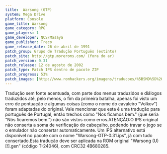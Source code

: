 ```yaml
---
title:  Warsong (GTP)
system: Mega Drive
platform: Console
game_title: Warsong
game_category: RPG
game_players: 1
game_developer: NCS/Masaya
game_publisher: Treco
game_release_date: 26 de abril de 1991
patch_group: Grupo de Tradução Português (extinto)
patch_site: http://gtp.moreroms.com/ (fora do ar)
patch_version: 0.31
patch_release: 12 de agosto de 2002
patch_type: Patch IPS dentro de pacote ZIP
patch_progress: 53%
patch_images: [http://www.romhackers.org/imagens/traducoes/%5BSMD%5D%20Warsong%20-%20GTP%20-%201.png,http://www.romhackers.org/imagens/traducoes/%5BSMD%5D%20Warsong%20-%20GTP%20-%202.png,http://www.romhackers.org/imagens/traducoes/%5BSMD%5D%20Warsong%20-%20GTP%20-%203.png]
---
```

Tradução sem fonte acentuada, com parte dos menus traduzidos e diálogos traduzidos até, pelo menos, o fim da primeira batalha, apenas foi visto um erro de pontuação e algumas coisas (como o nome do cavaleiro "Volkov") foram adaptadas do original. Vale mencionar que esta é uma tradução para português de Portugal, então trechos como "Nos ficamos bem." (que seria "Nós ficaremos bem.") não são vistos como erros.ATENÇÃO:O IPS original não conserta a soma de verificação do cabeçalho, podendo travar o jogo se o emulador não consertar automaticamente. Um IPS alternativo está disponível no pacote com o nome "Warsong-GTP-0.31.ips", já com tudo consertado.Esta tradução deve ser aplicada na ROM original "Warsong (U) [!].gen" (código T-24046), com CRC32 4B680285.